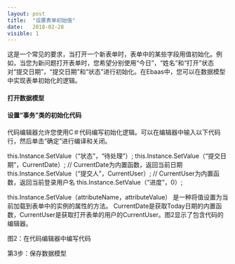 ```yaml
---
layout: post
title:  "设置表单初始值"
date:   2018-02-28
visible: 1
---
```


这是一个常见的要求，当打开一个新表单时，表单中的某些字段用值初始化。例如，当您为新问题打开表单时，您希望分别使用“今日”，“姓名”和“打开”状态对“提交日期”，“提交日期”和“状态”进行初始化。在Ebaas中，您可以在数据模型中实现表单初始化的逻辑。

#### 打开数据模型

#### 设置“事务”类的初始化代码

代码编辑器允许您使用C＃代码编写初始化逻辑。可以在编辑器中输入以下代码行，然后单击“确定”进行编译和关闭。

this.Instance.SetValue（“状态”，“待处理”）; 
this.Instance.SetValue（“提交日期”，CurrentDate）; // CurrentDate为内置函数，返回当前日期
this.Instance.SetValue（“提交人”，CurrentUser）; // CurrentUser为内置函数，返回当前登录用户名
this.Instance.SetValue（“进度”，0）;


this.Instance.SetValue（attributeName，attributeValue）
是一种将值设置为当前加载到表单中的实例的属性的方法。 CurrentDate是获取Today日期的内置函数，CurrentUser是获取打开表单的用户的CurrentUser。图2显示了包含代码的编辑器。

图2：在代码编辑器中编写代码

第3步：保存数据模型
